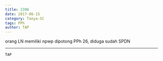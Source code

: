 ```yaml
---
title: 2396
date: 2017-06-15
category: Tanya-SC
tags: PPh
author: TAP
---
```


orang LN memiliki npwp dipotong PPh 26, diduga sudah SPDN

---



`TAP`
